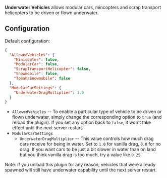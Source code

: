 **Underwater Vehicles** allows modular cars, mincopters and scrap transport helicopters to be driven or flown underwater.

## Configuration

Default configuration:

```json
{
  "AllowedVehicles": {
    "Minicopter": false,
    "ModularCar": false,
    "ScrapTransportHelicopter": false,
    "Snowmobile": false,
    "TomahaSnowmobile": false
  },
  "ModularCarSettings": {
    "UnderwaterDragMultiplier": 1.0
  }
}
```

- `AllowedVehicles` -- To enable a particular type of vehicle to be driven or flown underwater, simply change the corresponding option to `true` (and reload the plugin). If you set any option back to `false`, it won't take effect until the next server restart.
- `ModularCarSettings`
  - `UnderwaterDragMultiplier` -- This value controls how much drag cars receive for being in water. Set to `1.0` for vanilla drag, `0.0` for no drag. If you want cars to be just a bit slower in water than on land but you think vanilla drag is too much, try a value like `0.25`.

Note: If you unload this plugin for any reason, vehicles that were already spawned will still have underwater capability until the next server restart.
